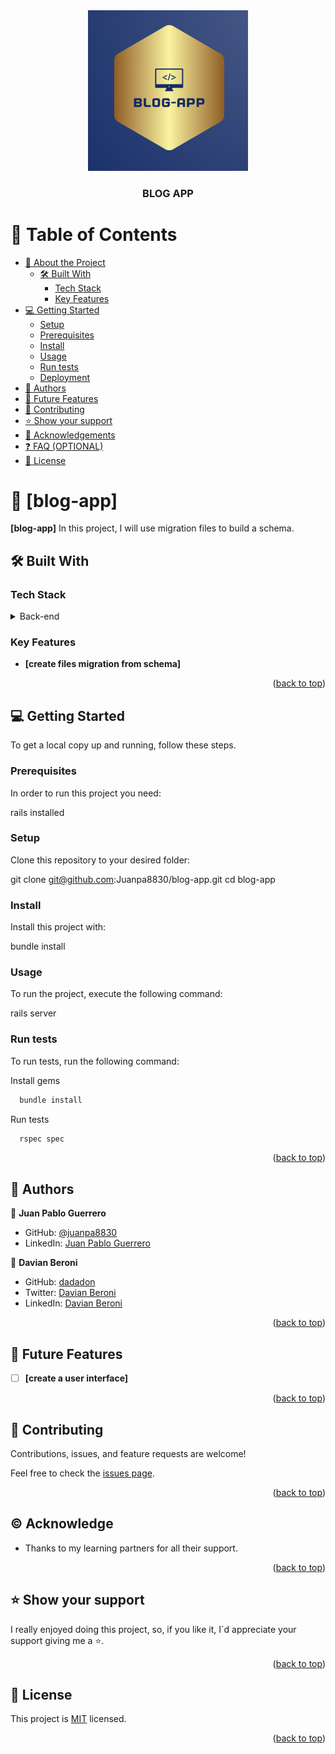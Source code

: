 <div align="center">
  <img src="./blog-app.PNG" alt="logo" width="256"  height="auto" />
  <br/>

  <h3><b>BLOG APP</b></h3>

</div>

<a name="readme-top"></a>

# 📗 Table of Contents

- [📖 About the Project](#about-project)
  - [🛠 Built With](#built-with)
    - [Tech Stack](#tech-stack)
    - [Key Features](#key-features)
- [💻 Getting Started](#getting-started)
  - [Setup](#setup)
  - [Prerequisites](#prerequisites)
  - [Install](#install)
  - [Usage](#usage)
  - [Run tests](#run-tests)
  - [Deployment](#triangular_flag_on_post-deployment)
- [👥 Authors](#authors)
- [🔭 Future Features](#future-features)
- [🤝 Contributing](#contributing)
- [⭐️ Show your support](#support)
- [🙏 Acknowledgements](#acknowledgements)
- [❓ FAQ (OPTIONAL)](#faq)
- [📝 License](#license)

<!-- PROJECT DESCRIPTION -->

# 📖 [blog-app] <a name="about-project"></a>

**[blog-app]** In this project, I will use migration files to build a schema. 

## 🛠 Built With <a name="built-with"></a>

### Tech Stack <a name="tech-stack"></a>

<details>
<summary>Back-end</summary>
  <ul>
    <li><a href="https://www.ruby-lang.org/en/">Ruby on rails</a></li>
  </ul>
</details>

<!-- Features -->

### Key Features <a name="key-features"></a>

- **[create files migration from schema]**

<p align="right">(<a href="#readme-top">back to top</a>)</p>

<!-- GETTING STARTED -->

## 💻 Getting Started <a name="getting-started"></a>

To get a local copy up and running, follow these steps.

### Prerequisites

In order to run this project you need:

rails installed 

### Setup

Clone this repository to your desired folder:

  git clone git@github.com:Juanpa8830/blog-app.git
  cd blog-app


### Install

Install this project with:

  bundle install

### Usage

To run the project, execute the following command:

rails server

### Run tests

To run tests, run the following command:

Install gems
```ruby
  bundle install
```
Run tests
```ruby
  rspec spec
```

<p align="right">(<a href="#readme-top">back to top</a>)</p>

<!-- AUTHORS -->

## 👥 Authors <a name="authors"></a>

👤 **Juan Pablo Guerrero**

- GitHub: [@juanpa8830](https://github.com/Juanpa8830)
- LinkedIn: [Juan Pablo Guerrero](https://www.linkedin.com/in/juanpabloguerrerorios/)

👤 **Davian Beroni**

- GitHub: [dadadon](https://github.com/dadadon)
- Twitter: [Davian Beroni](https://twitter.com/davianberoni)
- LinkedIn: [Davian Beroni](https://www.linkedin.com/in/davian-beroni/)

<p align="right">(<a href="#readme-top">back to top</a>)</p>

<!-- FUTURE FEATURES -->

## 🔭 Future Features <a name="future-features"></a>


- [ ] **[create a user interface]**

<p align="right">(<a href="#readme-top">back to top</a>)</p>

<!-- CONTRIBUTING -->

## 🤝 Contributing <a name="contributing"></a>

Contributions, issues, and feature requests are welcome!

Feel free to check the [issues page](https://github.com/Juanpa8830/blog-app/issues).

<p align="right">(<a href="#readme-top">back to top</a>)</p>

## © Acknowledge <a name="acknowledge"></a>

- Thanks to my learning partners for all their support.

<p align="right">(<a href="#readme-top">back to top</a>)</p>


## ⭐ Show your support <a name="support"></a>

I really enjoyed doing this project, so, if you like it, I´d appreciate your support giving me a ⭐.

<p align="right">(<a href="#readme-top">back to top</a>)</p>
<!-- LICENSE -->

## 📝 License <a name="license"></a>

This project is [MIT](./LICENSE) licensed.

<p align="right">(<a href="#readme-top">back to top</a>)</p>

